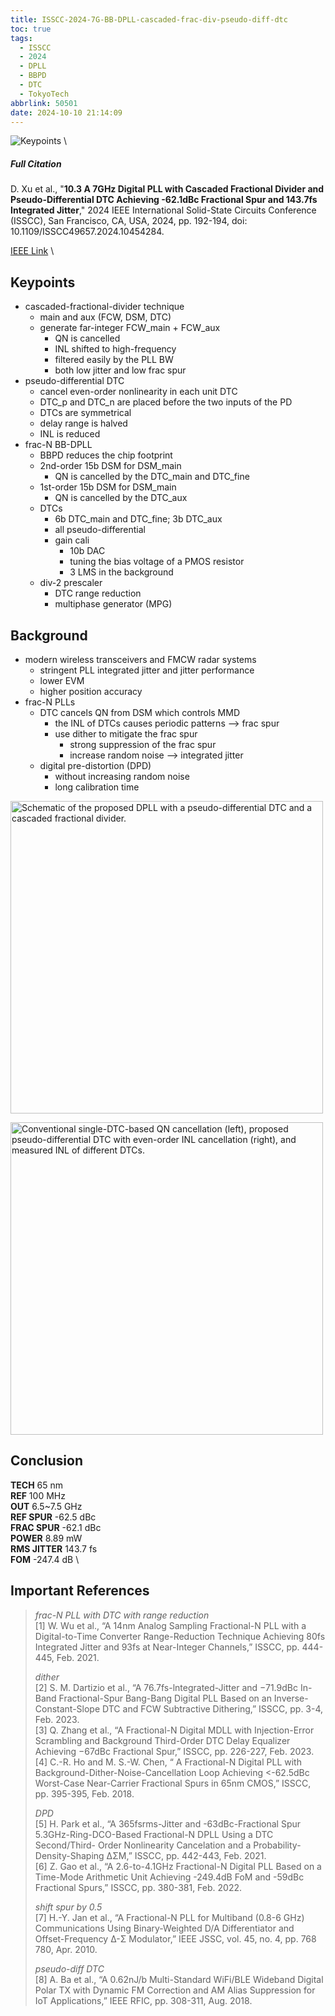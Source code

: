 ```yaml
---
title: ISSCC-2024-7G-BB-DPLL-cascaded-frac-div-pseudo-diff-dtc
toc: true
tags:
  - ISSCC
  - 2024
  - DPLL
  - BBPD
  - DTC
  - TokyoTech
abbrlink: 50501
date: 2024-10-10 21:14:09
---
```


![Keypoints](https://s21.ax1x.com/2024/10/10/pAJHrBq.png) \

##### Full Citation

D. Xu et al., "**10.3 A 7GHz Digital PLL with Cascaded Fractional Divider and Pseudo-Differential DTC Achieving -62.1dBc Fractional Spur and 143.7fs Integrated Jitter**," 2024 IEEE International Solid-State Circuits Conference (ISSCC), San Francisco, CA, USA, 2024, pp. 192-194, doi: 10.1109/ISSCC49657.2024.10454284.

[IEEE Link](https://ieeexplore.ieee.org/document/10454284) \

## Keypoints

- cascaded-fractional-divider technique
  - main and aux (FCW, DSM, DTC)
  - generate far-integer FCW_main + FCW_aux
    - QN is cancelled
    - INL shifted to high-frequency
    - filtered easily by the PLL BW
    - both low jitter and low frac spur
- pseudo-differential DTC
  - cancel even-order nonlinearity in each unit DTC
  - DTC_p and DTC_n are placed before the two inputs of the PD
  - DTCs are symmetrical 
  - delay range is halved
  - INL is reduced
- frac-N BB-DPLL
  - BBPD reduces the chip footprint
  - 2nd-order 15b DSM for DSM_main
    - QN is cancelled by the DTC_main and DTC_fine
  - 1st-order 15b DSM for DSM_main
    - QN is cancelled by the DTC_aux
  - DTCs
    - 6b DTC_main and DTC_fine; 3b DTC_aux
    - all pseudo-differential
    - gain cali
      - 10b DAC
      - tuning the bias voltage of a PMOS resistor
      - 3 LMS in the background
  - div-2 prescaler
    - DTC range reduction
    - multiphase generator (MPG)

## Background

- modern wireless transceivers and FMCW radar systems
  - stringent PLL integrated jitter and jitter performance
  - lower EVM
  - higher position accuracy
- frac-N PLLs
  - DTC cancels QN from DSM which controls MMD
    - the INL of DTCs causes periodic patterns --> frac spur
    - use dither to mitigate the frac spur
      - strong suppression of the frac spur
      - increase random noise --> integrated jitter
  - digital pre-distortion (DPD)
    - without increasing random noise
    - long calibration time

<img src="https://s21.ax1x.com/2024/10/10/pAJHsH0.png" width = "500" alt="Schematic of the proposed DPLL with a pseudo-differential DTC and
a cascaded fractional divider." align=center />

<img src="https://s21.ax1x.com/2024/10/10/pAJH6EV.png" width = "500" alt="Conventional single-DTC-based QN cancellation (left), proposed
pseudo-differential DTC with even-order INL cancellation (right), and measured INL
of different DTCs." align=center />

## Conclusion

**TECH**  65 nm \
**REF**  100 MHz \
**OUT**  6.5~7.5 GHz \
**REF SPUR**  -62.5 dBc \
**FRAC SPUR**  -62.1 dBc \
**POWER**  8.89 mW  \
**RMS JITTER**  143.7 fs \
**FOM**  -247.4 dB \

## Important References
> 
> *frac-N PLL with DTC with range reduction* \
> [1] W. Wu et al., “A 14nm Analog Sampling Fractional-N PLL with a Digital-to-Time Converter Range-Reduction Technique Achieving 80fs Integrated Jitter and 93fs at Near-Integer Channels,” ISSCC, pp. 444-445, Feb. 2021.
> 
> *dither* \
> [2] S. M. Dartizio et al., “A 76.7fs-lntegrated-Jitter and −71.9dBc In-Band Fractional-Spur Bang-Bang Digital PLL Based on an Inverse-Constant-Slope DTC and FCW Subtractive Dithering,” ISSCC, pp. 3-4, Feb. 2023. \
> [3] Q. Zhang et al., “A Fractional-N Digital MDLL with Injection-Error Scrambling and Background Third-Order DTC Delay Equalizer Achieving −67dBc Fractional Spur,” ISSCC, pp. 226-227, Feb. 2023. \
> [4] C.-R. Ho and M. S.-W. Chen, “ A Fractional-N Digital PLL with Background-Dither-Noise-Cancellation Loop Achieving <-62.5dBc Worst-Case Near-Carrier Fractional Spurs in 65nm CMOS,” ISSCC, pp. 395-395, Feb. 2018.
> 
> *DPD* \
> [5] H. Park et al., “A 365fsrms-Jitter and -63dBc-Fractional Spur 5.3GHz-Ring-DCO-Based Fractional-N DPLL Using a DTC Second/Third- Order Nonlinearity Cancelation and a Probability- Density-Shaping ΔΣM,” ISSCC, pp. 442-443, Feb. 2021. \
> [6] Z. Gao et al., “A 2.6-to-4.1GHz Fractional-N Digital PLL Based on a Time-Mode Arithmetic Unit Achieving -249.4dB FoM and -59dBc Fractional Spurs,” ISSCC, pp. 380-381, Feb. 2022.
> 
> *shift spur by 0.5* \
> [7] H.-Y. Jan et al., “A Fractional-N PLL for Multiband (0.8-6 GHz) Communications Using Binary-Weighted D/A Differentiator and Offset-Frequency Δ-Σ Modulator,” IEEE JSSC, vol. 45, no. 4, pp. 768 780, Apr. 2010.
> 
> *pseudo-diff DTC* \
> [8] A. Ba et al., “A 0.62nJ/b Multi-Standard WiFi/BLE Wideband Digital Polar TX with Dynamic FM Correction and AM Alias Suppression for IoT Applications,” IEEE RFIC, pp. 308-311, Aug. 2018.

